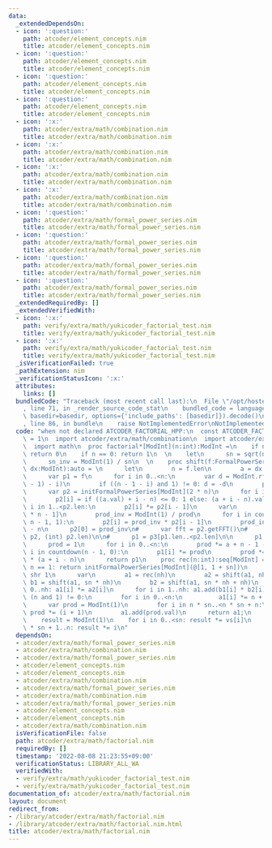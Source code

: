 ```yaml
---
data:
  _extendedDependsOn:
  - icon: ':question:'
    path: atcoder/element_concepts.nim
    title: atcoder/element_concepts.nim
  - icon: ':question:'
    path: atcoder/element_concepts.nim
    title: atcoder/element_concepts.nim
  - icon: ':question:'
    path: atcoder/element_concepts.nim
    title: atcoder/element_concepts.nim
  - icon: ':question:'
    path: atcoder/element_concepts.nim
    title: atcoder/element_concepts.nim
  - icon: ':x:'
    path: atcoder/extra/math/combination.nim
    title: atcoder/extra/math/combination.nim
  - icon: ':x:'
    path: atcoder/extra/math/combination.nim
    title: atcoder/extra/math/combination.nim
  - icon: ':x:'
    path: atcoder/extra/math/combination.nim
    title: atcoder/extra/math/combination.nim
  - icon: ':x:'
    path: atcoder/extra/math/combination.nim
    title: atcoder/extra/math/combination.nim
  - icon: ':question:'
    path: atcoder/extra/math/formal_power_series.nim
    title: atcoder/extra/math/formal_power_series.nim
  - icon: ':question:'
    path: atcoder/extra/math/formal_power_series.nim
    title: atcoder/extra/math/formal_power_series.nim
  - icon: ':question:'
    path: atcoder/extra/math/formal_power_series.nim
    title: atcoder/extra/math/formal_power_series.nim
  - icon: ':question:'
    path: atcoder/extra/math/formal_power_series.nim
    title: atcoder/extra/math/formal_power_series.nim
  _extendedRequiredBy: []
  _extendedVerifiedWith:
  - icon: ':x:'
    path: verify/extra/math/yukicoder_factorial_test.nim
    title: verify/extra/math/yukicoder_factorial_test.nim
  - icon: ':x:'
    path: verify/extra/math/yukicoder_factorial_test.nim
    title: verify/extra/math/yukicoder_factorial_test.nim
  _isVerificationFailed: true
  _pathExtension: nim
  _verificationStatusIcon: ':x:'
  attributes:
    links: []
  bundledCode: "Traceback (most recent call last):\n  File \"/opt/hostedtoolcache/Python/3.10.5/x64/lib/python3.10/site-packages/onlinejudge_verify/documentation/build.py\"\
    , line 71, in _render_source_code_stat\n    bundled_code = language.bundle(stat.path,\
    \ basedir=basedir, options={'include_paths': [basedir]}).decode()\n  File \"/opt/hostedtoolcache/Python/3.10.5/x64/lib/python3.10/site-packages/onlinejudge_verify/languages/nim.py\"\
    , line 86, in bundle\n    raise NotImplementedError\nNotImplementedError\n"
  code: "when not declared ATCODER_FACTORIAL_HPP:\n  const ATCODER_FACTORIAL_HPP*\
    \ = 1\n  import atcoder/extra/math/combination\n  import atcoder/extra/math/formal_power_series\n\
    \  import math\n  proc factorial*[ModInt](n:int):ModInt =\n    if n >= ModInt.mod():\
    \ return 0\n    if n == 0: return 1\n  \n    let\n      sn = sqrt(n.float).int\n\
    \      sn_inv = ModInt(1) / sn\n  \n    proc shift(f:FormalPowerSeries[ModInt],\
    \ dx:ModInt):auto = \n      let\n        n = f.len\n        a = dx * sn_inv\n\
    \      var p1 = f\n      for i in 0..<n:\n        var d = ModInt.rfact(i) * ModInt.rfact((n\
    \ - 1) - i)\n        if ((n - 1 - i) and 1) != 0: d = -d\n        p1[i] *= d\n\
    \      var p2 = initFormalPowerSeries[ModInt](2 * n)\n      for i in 0..<p2.len:\n\
    \        p2[i] = if ((a.val) + i - n) <= 0: 1 else: (a + i - n).val\n      for\
    \ i in 1..<p2.len:\n        p2[i] *= p2[i - 1]\n      var\n        prod = p2[2\
    \ * n - 1]\n        prod_inv = ModInt(1) / prod\n      for i in countdown(2 *\
    \ n - 1, 1):\n        p2[i] = prod_inv * p2[i - 1]\n        prod_inv *= a + i\
    \ - n\n      p2[0] = prod_inv\n#      var fft = p2.getFFT()\n#      var p3 = fft[].multiply(p1,\
    \ p2, (int) p2.len)\n\n#      p1 = p3[p1.len..<p2.len]\n\n      p1 = (p1 * p2)[p1.len..<p2.len]\n\
    \      prod = 1\n      for i in 0..<n:\n        prod *= a + n - 1 - i\n      for\
    \ i in countdown(n - 1, 0):\n        p1[i] *= prod\n        prod *= p2[n + i]\
    \ * (a + i - n)\n      return p1\n    proc rec(n:int):seq[ModInt] =\n      if\
    \ n == 1: return initFormalPowerSeries[ModInt](@[1, 1 + sn])\n      let nh = n\
    \ shr 1\n      var\n        a1 = rec(nh)\n        a2 = shift(a1, nh)\n       \
    \ b1 = shift(a1, sn * nh)\n        b2 = shift(a1, sn * nh + nh)\n      for i in\
    \ 0..nh: a1[i] *= a2[i]\n      for i in 1..nh: a1.add(b1[i] * b2[i])\n      if\
    \ (n and 1) != 0:\n        for i in 0..<n:\n          a1[i] *= n + sn * i\n  \
    \      var prod = ModInt(1)\n        for i in n * sn..<n * sn + n:\n         \
    \ prod *= (i + 1)\n        a1.add(prod.val)\n      return a1;\n    let vs = rec(sn)\n\
    \    result = ModInt(1)\n    for i in 0..<sn: result *= vs[i]\n    for i in sn\
    \ * sn + 1..n: result *= i\n"
  dependsOn:
  - atcoder/extra/math/formal_power_series.nim
  - atcoder/extra/math/combination.nim
  - atcoder/extra/math/formal_power_series.nim
  - atcoder/element_concepts.nim
  - atcoder/element_concepts.nim
  - atcoder/extra/math/combination.nim
  - atcoder/extra/math/formal_power_series.nim
  - atcoder/extra/math/combination.nim
  - atcoder/extra/math/formal_power_series.nim
  - atcoder/element_concepts.nim
  - atcoder/element_concepts.nim
  - atcoder/extra/math/combination.nim
  isVerificationFile: false
  path: atcoder/extra/math/factorial.nim
  requiredBy: []
  timestamp: '2022-08-08 21:23:55+09:00'
  verificationStatus: LIBRARY_ALL_WA
  verifiedWith:
  - verify/extra/math/yukicoder_factorial_test.nim
  - verify/extra/math/yukicoder_factorial_test.nim
documentation_of: atcoder/extra/math/factorial.nim
layout: document
redirect_from:
- /library/atcoder/extra/math/factorial.nim
- /library/atcoder/extra/math/factorial.nim.html
title: atcoder/extra/math/factorial.nim
---
```

